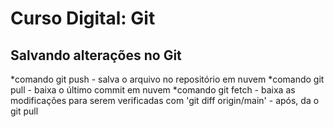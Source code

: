 # Curso Digital: Git

## Salvando alterações no Git
*comando git push - salva o arquivo no repositório em nuvem
*comando git pull - baixa o último commit em nuvem
*comando git fetch - baixa as modificações para serem verificadas com 'git diff origin/main' - após, da o git pull 